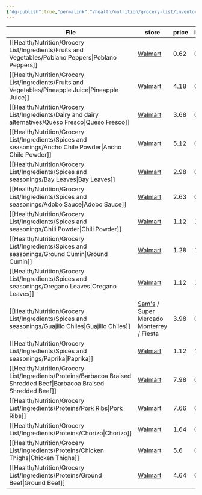 ```yaml
---
{"dg-publish":true,"permalink":"/health/nutrition/grocery-list/inventory/","created":"","updated":""}
---
```



| File                                                                                                                     | store                                                                                                                                    | price | inventory | image                                                                                                                                                      |
| ------------------------------------------------------------------------------------------------------------------------ | ---------------------------------------------------------------------------------------------------------------------------------------- | ----- | --------- | ---------------------------------------------------------------------------------------------------------------------------------------------------------- |
| [[Health/Nutrition/Grocery List/Ingredients/Fruits and Vegetables/Poblano Peppers\|Poblano Peppers]]                  | [Walmart](https://www.walmart.com/ip/Fresh-Poblano-Pepper-Each/44391135)                                                                 | 0.62  | 0         | ![](https://i5.walmartimages.com/asr/d5805f54-ccba-440a-a73c-1f47a56fca12_1.17cbe45fef678754efdc98e365207640.jpeg?odnHeight=612&odnWidth=612&odnBg=FFFFFF) |
| [[Health/Nutrition/Grocery List/Ingredients/Fruits and Vegetables/Pineapple Juice\|Pineapple Juice]]                  | [Walmart](https://www.walmart.com/ip/Dole-All-Natural-100-Pineapple-Juice-6-fl-oz-6-Count-Cans/10304384?athbdg=L1200&from=searchResults) | 4.18  | 0         | ![](https://i5.walmartimages.com/asr/2c04be4c-4d8d-410b-bfb4-258214281d3c.c683caefe7bf2b08367569eff60cde39.png?odnHeight=612&odnWidth=612&odnBg=FFFFFF)    |
| [[Health/Nutrition/Grocery List/Ingredients/Dairy and dairy alternatives/Queso Fresco\|Queso Fresco]]                 | [Walmart](https://www.walmart.com/ip/Cacique-Ranchero-Fresh-Queso-Fresco-Cheese-10-oz/10451920)                                          | 3.68  | 0         | ![](https://i5.walmartimages.com/asr/2f334ab4-edb0-42de-af82-ebd478ffebdc.cd3b24874762f4799d240004e18220f5.jpeg?odnHeight=612&odnWidth=612&odnBg=FFFFFF)   |
| [[Health/Nutrition/Grocery List/Ingredients/Spices and seasonings/Ancho Chile Powder\|Ancho Chile Powder]]            | [Walmart](https://www.walmart.com/ip/McCormick-Gourmet-Ancho-Chile-Pepper-1-62-oz/22660295)                                              | 5.12  | 0         | ![](https://i5.walmartimages.com/asr/2438788a-4604-408e-af84-830dd2622248.1d9992da6b7b1d64a673c311a1cf036e.jpeg?odnHeight=612&odnWidth=612&odnBg=FFFFFF)   |
| [[Health/Nutrition/Grocery List/Ingredients/Spices and seasonings/Bay Leaves\|Bay Leaves]]                            | [Walmart](https://www.walmart.com/ip/Great-Value-Bay-Leaves-0-12-oz/10315300)                                                            | 2.98  | 0         | ![](https://i5.walmartimages.com/asr/81f51e50-d385-4b6e-8403-00fd55cd71db.f3fc6a62b06d350d99d9a592b721d97c.jpeg?odnHeight=612&odnWidth=612&odnBg=FFFFFF)   |
| [[Health/Nutrition/Grocery List/Ingredients/Spices and seasonings/Adobo Sauce\|Adobo Sauce]]                          | [Walmart](https://www.walmart.com/ip/DONA-MARIA-Adobo-Mole-8-25-oz/10292963)                                                             | 2.63  | 0         | ![](https://i5.walmartimages.com/asr/3a0c5b51-c297-474d-b89a-5d5525bee894.8ec2eeac66a47bbb3568a32b46fa9aac.png?odnHeight=612&odnWidth=612&odnBg=FFFFFF)    |
| [[Health/Nutrition/Grocery List/Ingredients/Spices and seasonings/Chili Powder\|Chili Powder]]                        | [Walmart](https://www.walmart.com/ip/Great-Value-Chili-Powder-3-oz/157643393)                                                            | 1.12  | 1         | ![](https://i5.walmartimages.com/asr/8ee0d5f9-bf70-4712-89f6-e1071c3bcf57.5b62fa373b3dcb73f7375c53a05188d7.jpeg?odnHeight=612&odnWidth=612&odnBg=FFFFFF)   |
| [[Health/Nutrition/Grocery List/Ingredients/Spices and seasonings/Ground Cumin\|Ground Cumin]]                        | [Walmart](https://www.walmart.com/ip/Great-Value-Ground-Cumin-2-5-oz/985501095)                                                          | 1.28  | 1         | ![](https://i5.walmartimages.com/asr/7ea9960d-2ba4-4c4a-9b29-4635f4c2c633.3e6cae02bc2f27b3854ba5da14bd7df5.jpeg?odnHeight=612&odnWidth=612&odnBg=FFFFFF)   |
| [[Health/Nutrition/Grocery List/Ingredients/Spices and seasonings/Oregano Leaves\|Oregano Leaves]]                    | [Walmart](https://www.walmart.com/ip/Great-Value-Oregano-Leaves-0-87-oz/631368530)                                                       | 1.12  | 1         | ![](https://i5.walmartimages.com/asr/853f621c-dc65-4b55-81d5-7753af9ad839.70f02bf23e7463c933317948d366c2db.jpeg?odnHeight=612&odnWidth=612&odnBg=FFFFFF)   |
| [[Health/Nutrition/Grocery List/Ingredients/Spices and seasonings/Guajillo Chiles\|Guajillo Chiles]]                  | [Sam's](https://www.samsclub.com/p/orale-guajillo-pep-12-oz/prod21292069?xid=plp_product_1) / Super Mercado Monterrey / Fiesta           | 3.98  | 0         | ![](https://scene7.samsclub.com/is/image/samsclub/0009678620406_A?$DT_PDP_BB$)                                                                             |
| [[Health/Nutrition/Grocery List/Ingredients/Spices and seasonings/Paprika\|Paprika]]                                  | [Walmart](https://www.walmart.com/ip/Great-Value-Paprika-2-5-oz/559839182)                                                               | 1.12  | 1         | \-                                                                                                                                                         |
| [[Health/Nutrition/Grocery List/Ingredients/Proteins/Barbacoa Braised Shredded Beef\|Barbacoa Braised Shredded Beef]] | [Walmart](https://www.walmart.com/ip/Barbacoa-Braised-Shredded-Beef/981817554)                                                           | 7.98  | 0         | ![](https://i5.walmartimages.com/asr/c599f3b4-c51e-4a37-b846-246999869c96.d14b85826948c3f98b9cf7eddf78e6d0.jpeg?odnHeight=612&odnWidth=612&odnBg=FFFFFF)   |
| [[Health/Nutrition/Grocery List/Ingredients/Proteins/Pork Ribs\|Pork Ribs]]                                           | [Walmart](https://www.walmart.com/ip/Pork-Country-Style-Ribs-Boneless-1-1-2-5-lb/51259140)                                               | 7.66  | 0         | ![](https://i5.walmartimages.com/asr/05057dff-adcd-4f68-81cf-ae83f7b32204.9a378fd533805897cdf202679258e7d7.jpeg?odnHeight=612&odnWidth=612&odnBg=FFFFFF)   |
| [[Health/Nutrition/Grocery List/Ingredients/Proteins/Chorizo\|Chorizo]]                                               | [Walmart](https://www.walmart.com/ip/Cacique-Pork-Chorizo-Sausage-9-oz-Roll/11027816)                                                    | 1.64  | 0         | ![](https://i5.walmartimages.com/asr/f607714f-944c-4c55-823e-72a2936476f0.7e4c8e434f1595eef75dfe90c425aeba.jpeg?odnHeight=612&odnWidth=612&odnBg=FFFFFF)   |
| [[Health/Nutrition/Grocery List/Ingredients/Proteins/Chicken Thighs\|Chicken Thighs]]                                 | [Walmart](https://www.walmart.com/ip/Perdue-Harvestland-Free-Range-Fresh-Boneless-Skinless-Chicken-Thighs-1-3-1-9-lb/42294614)           | 5.6   | 0         | ![](https://i5.walmartimages.com/asr/75012760-d4ba-4fdd-8559-4b1b5093f4d3.cb6af10732d2068431535f8686eb1cbb.jpeg?odnHeight=612&odnWidth=612&odnBg=FFFFFF)   |
| [[Health/Nutrition/Grocery List/Ingredients/Proteins/Ground Beef\|Ground Beef]]                                       | [Walmart](https://www.walmart.com/ip/All-Natural-73-Lean-27-Fat-Ground-Beef-Roll-1lbs-Fresh/15136790)                                    | 4.64  | 0         | ![](https://i5.walmartimages.com/asr/e2ee0512-c052-4a80-a4f1-32e3de5d7b03.535653b1e4c1bba259d9da8f82b523fb.jpeg?odnHeight=612&odnWidth=612&odnBg=FFFFFF)   |



